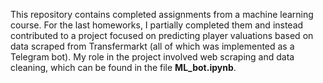 This repository contains completed assignments from a machine learning course. For the last homeworks, I partially completed them and instead contributed to a project focused on predicting player valuations based on data scraped from Transfermarkt (all of which was implemented as a Telegram bot). My role in the project involved web scraping and data cleaning, which can be found in the file **ML_bot.ipynb**.
